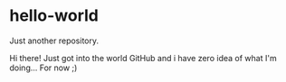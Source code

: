 # hello-world
Just another repository.

Hi there! 
Just got into the world GitHub and i have zero idea of what I'm doing... 
For now ;)
